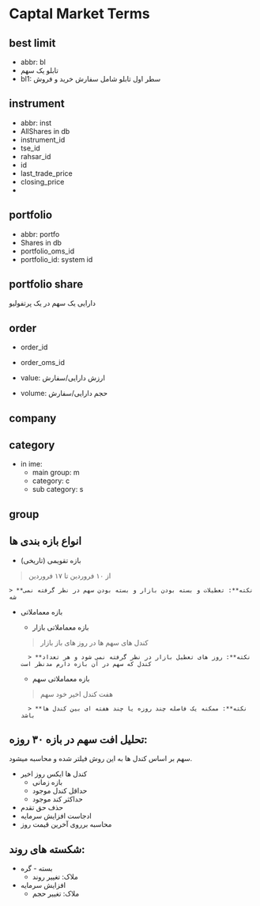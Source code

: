 # Captal Market Terms
## best limit
- abbr: bl
- تابلو یک سهم
- bl1: سطر اول تابلو شامل سفارش خرید و فروش

## instrument
- abbr: inst
- AllShares in db
- instrument_id
- tse_id
- rahsar_id
- id
- last_trade_price
- closing_price
- 

## portfolio
- abbr: portfo
- Shares in db
- portfolio_oms_id
- portfolio_id: system id

## portfolio share
دارایی یک سهم در یک پرتفولیو

## order
- order_id
- order_oms_id



- value: ارزش دارایی/سفارش
- volume: حجم دارایی/سفارش

## company

## category
- in ime:
    - main group: m
    - category: c
    - sub category: s

## group



## انواع بازه بندی ها
- بازه تقویمی (تاریخی)
> از ۱۰ فروردین تا ۱۷ فروردین

    > **نکته**: تعطیلات و بسته بودن بازار و بسته بودن سهم در نظر گرفته نمی شه

- بازه معماملاتی
    - بازه معماملاتی بازار
    > کندل های سهم ها در روز های باز بازار

        > **نکته**: روز های تعطیل بازار در نظر گرفته نمی شود و هر تعداد کندل که سهم در آن بازه دارم مدنظر است

    - بازه معماملاتی سهم
    > هفت کندل اخیر خود سهم
    
        > **نکته**: ممکنه یک فاصله چند روزه یا چند هفته ای بین کندل ها باشد


## تحلیل افت سهم در بازه ۳۰ روزه:
سهم بر اساس کندل ها به این روش فیلتر شده و محاسبه میشود.

- کندل ها ایکس روز اخیر
    - بازه زمانی
    - حداقل کندل موجود
    - حداکثر کند موجود
- حذف حق تقدم
- ادجاست افزایش سرمایه
- محاسبه برروی آخرین قیمت روز

## شکسته های روند:
- بسته - گره
    - ملاک: تغییر روند
- افزایش سرمایه
    - ملاک: تغییر حجم



